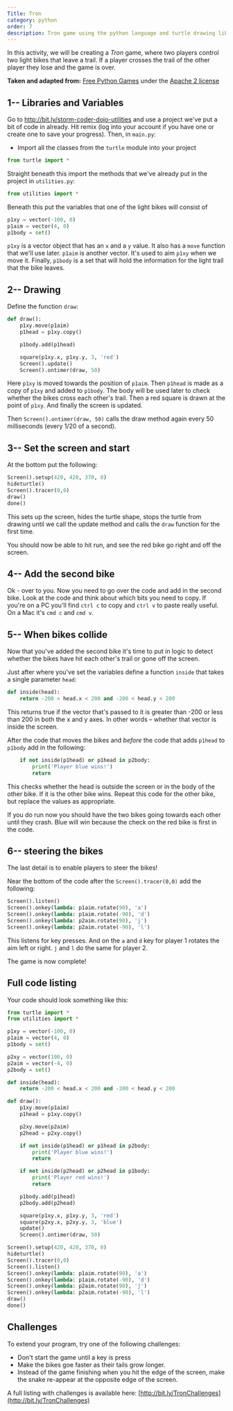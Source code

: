 ```yaml
---
Title: Tron
category: python
order: 7
description: Tron game using the python language and turtle drawing library
---
```

In this activity, we will be creating a _Tron_ game, where two players control two light bikes
that leave a trail. If a player crosses the trail of the other player they lose and the game is over. 

**Taken and adapted from:**
[Free Python Games](http://www.grantjenks.com/docs/freegames/tron.html) under the [Apache 2 license](http://www.apache.org/licenses/LICENSE-2.0)

## 1-- Libraries and Variables

Go to <http://bit.ly/storm-coder-dojo-utilities> and use a project we've put a bit of code in already. Hit remix (log into your account if you have one or create one to save your progress). Then, in `main.py`:

-   Import all the classes from the `turtle` module into your project

```python
from turtle import *
```
Straight beneath this import the methods that we've already put in the project in `utilities.py`:
```python
from utilities import *
```
Beneath this put the variables that one of the light bikes will consist of

```python
p1xy = vector(-100, 0)
p1aim = vector(4, 0)
p1body = set()
```
`p1xy` is a vector object that has an `x` and a `y` value. It also has a `move` function that we'll use later. `p1aim` is another vector. It's used to aim `p1xy` when we move it. Finally, `p1body` is a set that will hold the information for the light trail that the bike leaves.

## 2-- Drawing

Define the function `draw`:
```python
def draw():
    p1xy.move(p1aim)
    p1head = p1xy.copy()

    p1body.add(p1head)

    square(p1xy.x, p1xy.y, 3, 'red')
    Screen().update()
    Screen().ontimer(draw, 50)
```
Here `p1xy` is moved towards the position of `p1aim`. Then `p1head` is made as a copy of `p1xy` and added to `p1body`. The body will be used later to check whether the bikes cross each other's trail. Then a red square is drawn at the point of `p1xy`. And finally the screen is updated.

Then `Screen().ontimer(draw, 50)` calls the draw method again every 50 milliseconds (every 1/20 of a second).

## 3-- Set the screen and start

At the bottom put the following:

```python
Screen().setup(420, 420, 370, 0)
hideturtle()
Screen().tracer(0,0)
draw()
done()
```

This sets up the screen, hides the turtle shape, stops the turtle from drawing until we call the update method and calls the `draw` function for the first time.

You should now be able to hit run, and see the red bike go right and off the screen.

## 4-- Add the second bike
Ok - over to you. Now you need to go over the code and add in the second bike. Look at the code and think about which bits you need to copy. If you're on a PC you'll find `ctrl c` to copy and `ctrl v` to paste really useful. On a Mac it's `cmd c` and `cmd v`.

## 5-- When bikes collide
Now that you've added the second bike it's time to put in logic to detect whether the bikes have hit each other's trail or gone off the screen.

Just after where you've set the variables define a function `inside` that takes a single parameter `head`:

```python
def inside(head):
    return -200 < head.x < 200 and -200 < head.y < 200
```
This returns true if the vector that's passed to it is greater than -200 or less than 200 in both the x and y axes. In other words – whether that vector is inside the screen.

After the code that moves the bikes and _before_ the code that adds `p1head` to `p1body` add in the following:
```python
    if not inside(p1head) or p1head in p2body:
        print('Player blue wins!')
        return
```
This checks whether the head is outside the screen or in the body of the other bike. If it is the other bike wins. Repeat this code for the other bike, but replace the values as appropriate.

If you do run now you should have the two bikes going towards each other until they crash. Blue will win because the check on the red bike is first in the code.

## 6-- steering the bikes
The last detail is to enable players to steer the bikes!

Near the bottom of the code after the `Screen().tracer(0,0)` add the following:
```python
Screen().listen()
Screen().onkey(lambda: p1aim.rotate(90), 'a')
Screen().onkey(lambda: p1aim.rotate(-90), 'd')
Screen().onkey(lambda: p2aim.rotate(90), 'j')
Screen().onkey(lambda: p2aim.rotate(-90), 'l')
```
This listens for key presses. And on the `a` and `d` key for player 1 rotates the aim left or right. `j` and `l` do the same for player 2.

The game is now complete!

## Full code listing
Your code should look something like this:
```python
from turtle import *
from utilities import *

p1xy = vector(-100, 0)
p1aim = vector(4, 0)
p1body = set()

p2xy = vector(100, 0)
p2aim = vector(-4, 0)
p2body = set()

def inside(head):
    return -200 < head.x < 200 and -200 < head.y < 200

def draw():
    p1xy.move(p1aim)
    p1head = p1xy.copy()

    p2xy.move(p2aim)
    p2head = p2xy.copy()

    if not inside(p1head) or p1head in p2body:
        print('Player blue wins!')
        return

    if not inside(p2head) or p2head in p1body:
        print('Player red wins!')
        return

    p1body.add(p1head)
    p2body.add(p2head)

    square(p1xy.x, p1xy.y, 3, 'red')
    square(p2xy.x, p2xy.y, 3, 'blue')
    update()
    Screen().ontimer(draw, 50)

Screen().setup(420, 420, 370, 0)
hideturtle()
Screen().tracer(0,0)
Screen().listen()
Screen().onkey(lambda: p1aim.rotate(90), 'a')
Screen().onkey(lambda: p1aim.rotate(-90), 'd')
Screen().onkey(lambda: p2aim.rotate(90), 'j')
Screen().onkey(lambda: p2aim.rotate(-90), 'l')
draw()
done()
```

## Challenges
To extend your program, try one of the following challenges:

* Don't start the game until a key is press
* Make the bikes goe faster as their tails grow longer.
* Instead of the game finishing when you hit the edge of the screen, make the snake re-appear at the opposite edge of the screen.

A full listing with challenges is available here: [http://bit.ly/TronChallenges](http://bit.ly/TronChallenges)
